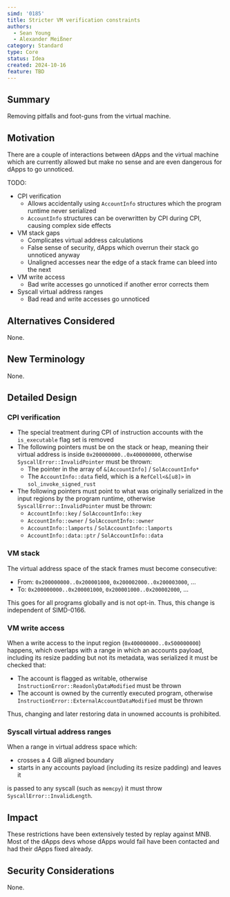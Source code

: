 ```yaml
---
simd: '0185'
title: Stricter VM verification constraints
authors:
  - Sean Young
  - Alexander Meißner
category: Standard
type: Core
status: Idea
created: 2024-10-16
feature: TBD
---
```


## Summary

Removing pitfalls and foot-guns from the virtual machine.

## Motivation

There are a couple of interactions between dApps and the virtual machine which
are currently allowed but make no sense and are even dangerous for dApps to
go unnoticed.

TODO:

- CPI verification
  - Allows accidentally using `AccountInfo` structures which the program
  runtime never serialized
  - `AccountInfo` structures can be overwritten by CPI during CPI, causing
  complex side effects
- VM stack gaps
  - Complicates virtual address calculations
  - False sense of security,
  dApps which overrun their stack go unnoticed anyway
  - Unaligned accesses near the edge of a stack frame can bleed into the next
- VM write access
  - Bad write accesses go unnoticed if another error corrects them
- Syscall virtual address ranges
  - Bad read and write accesses go unnoticed

## Alternatives Considered

None.

## New Terminology

None.

## Detailed Design

### CPI verification

- The special treatment during CPI of instruction accounts with the
`is_executable` flag set is removed
- The following pointers must be on the stack or heap,
meaning their virtual address is inside `0x200000000..0x400000000`,
otherwise `SyscallError::InvalidPointer` must be thrown:
  - The pointer in the array of `&[AccountInfo]` / `SolAccountInfo*`
  - The `AccountInfo::data` field,
  which is a `RefCell<&[u8]>` in `sol_invoke_signed_rust`
- The following pointers must point to what was originally serialized in the
input regions by the program runtime,
otherwise `SyscallError::InvalidPointer` must be thrown:
  - `AccountInfo::key` / `SolAccountInfo::key`
  - `AccountInfo::owner` / `SolAccountInfo::owner`
  - `AccountInfo::lamports` / `SolAccountInfo::lamports`
  - `AccountInfo::data::ptr` / `SolAccountInfo::data`

### VM stack

The virtual address space of the stack frames must become consecutive:

- From: `0x200000000..0x200001000`, `0x200002000..0x200003000`, ...
- To: `0x200000000..0x200001000`, `0x200001000..0x200002000`, ...

This goes for all programs globally and is not opt-in.
Thus, this change is independent of SIMD-0166.

### VM write access

When a write access to the input region (`0x400000000..0x500000000`) happens,
which overlaps with a range in which an accounts payload, including its resize
padding but not its metadata, was serialized it must be checked that:

- The account is flagged as writable,
otherwise `InstructionError::ReadonlyDataModified` must be thrown
- The account is owned by the currently executed program,
otherwise `InstructionError::ExternalAccountDataModified` must be thrown

Thus, changing and later restoring data in unowned accounts is prohibited.

### Syscall virtual address ranges

When a range in virtual address space which:

- crosses a 4 GiB aligned boundary
- starts in any accounts payload (including its resize padding) and leaves it

is passed to any syscall (such as `memcpy`) it must throw
`SyscallError::InvalidLength`.

## Impact

These restrictions have been extensively tested by replay against MNB.
Most of the dApps devs whose dApps would fail have been contacted and had
their dApps fixed already.

## Security Considerations

None.
